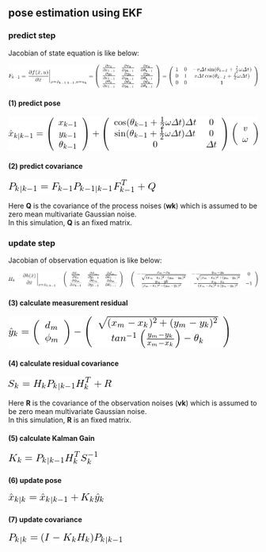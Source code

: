 ## pose estimation using EKF
### predict step

Jacobian of state equation is like below:

![state_jacobian.png](images/state_jacobian.png)

#### (1) predict pose

![ekf_1.png](images/ekf_1.png)

#### (2) predict covariance

![ekf_2.png](images/ekf_2.png)

Here **Q** is the covariance of the process noises (**wk**) which is assumed to be zero mean multivariate Gaussian noise.  
In this simulation, **Q** is an fixed matrix.

### update step

Jacobian of observation equation is like below:

![observation_jacobian.png](images/observation_jacobian.png)

#### (3) calculate measurement residual

![ekf_3.png](images/ekf_3.png)

#### (4) calculate residual covariance

![ekf_4.png](images/ekf_4.png)

Here **R** is the covariance of the observation noises (**vk**) which is assumed to be zero mean multivariate Gaussian noise.  
In this simulation, **R** is an fixed matrix.

#### (5) calculate Kalman Gain

![ekf_5.png](images/ekf_5.png)

#### (6) update pose

![ekf_6.png](images/ekf_6.png)

#### (7) update covariance

![ekf_7.png](images/ekf_7.png)


